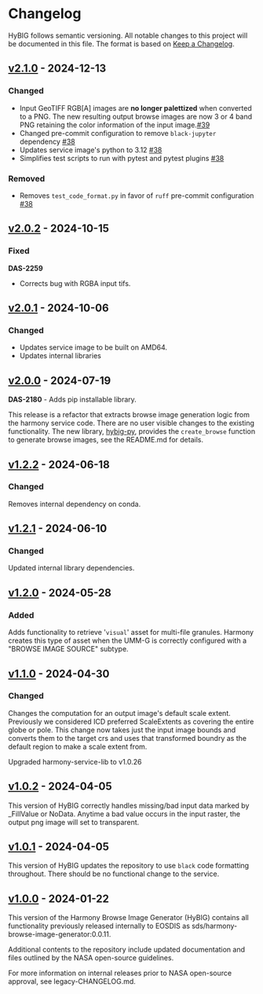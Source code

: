 # Changelog

HyBIG follows semantic versioning. All notable changes to this project will be
documented in this file. The format is based on [Keep a
Changelog](http://keepachangelog.com/en/1.0.0/).

## [v2.1.0] - 2024-12-13

### Changed

* Input GeoTIFF RGB[A] images are **no longer palettized** when converted to a PNG. The new resulting output browse images are now 3 or 4 band PNG retaining the color information of the input image.[#39](https://github.com/nasa/harmony-browse-image-generator/pull/39)
* Changed pre-commit configuration to remove `black-jupyter` dependency [#38](https://github.com/nasa/harmony-browse-image-generator/pull/38)
* Updates service image's python to 3.12 [#38](https://github.com/nasa/harmony-browse-image-generator/pull/38)
* Simplifies test scripts to run with pytest and pytest plugins [#38](https://github.com/nasa/harmony-browse-image-generator/pull/38)

### Removed

* Removes `test_code_format.py` in favor of `ruff` pre-commit configuration [#38](https://github.com/nasa/harmony-browse-image-generator/pull/38)


## [v2.0.2] - 2024-10-15

### Fixed

**DAS-2259**
- Corrects bug with RGBA input tifs.

## [v2.0.1] - 2024-10-06

### Changed

* Updates service image to be built on AMD64.
* Updates internal libraries


## [v2.0.0] - 2024-07-19

**DAS-2180** - Adds pip installable library.

This release is a refactor that extracts browse image generation logic from the
harmony service code. There are no user visible changes to the existing
functionality.  The new library,
[hybig-py](https://pypi.org/project/hybig-py/), provides the `create_browse`
function to generate browse images, see the README.md for details.

## [v1.2.2] - 2024-06-18

### Changed
Removes internal dependency on conda.

## [v1.2.1] - 2024-06-10

### Changed
Updated internal library dependencies.

## [v1.2.0] - 2024-05-28

### Added
Adds functionality to retrieve '`visual`' asset for multi-file
granules. Harmony creates this type of asset when the UMM-G is correctly
configured with a "BROWSE IMAGE SOURCE" subtype.

## [v1.1.0] - 2024-04-30

### Changed
Changes the computation for an output image's default scale extent. Previously
we considered ICD preferred ScaleExtents as covering the entire globe or pole.
This change now takes just the input image bounds and converts them to the target crs
and uses that transformed boundry as the default region to make a scale extent from.

Upgraded harmony-service-lib to v1.0.26

## [v1.0.2] - 2024-04-05

This version of HyBIG correctly handles missing/bad input data marked by _FillValue or NoData.
Anytime a bad value occurs in the input raster, the output png image will set to transparent.

## [v1.0.1] - 2024-04-05

This version of HyBIG updates the repository to use `black` code formatting
throughout. There should be no functional change to the service.

## [v1.0.0] - 2024-01-22
This version of the Harmony Browse Image Generator (HyBIG) contains all
functionality previously released internally to EOSDIS as
sds/harmony-browse-image-generator:0.0.11.

Additional contents to the repository include updated documentation and files
outlined by the NASA open-source guidelines.

For more information on internal releases prior to NASA open-source approval,
see legacy-CHANGELOG.md.

[unreleased]: https://github.com/nasa/harmony-browse-image-generator/
[v2.1.0]: https://github.com/nasa/harmony-browse-image-generator/releases/tag/2.1.0
[v2.0.2]: https://github.com/nasa/harmony-browse-image-generator/releases/tag/2.0.2
[v2.0.1]: https://github.com/nasa/harmony-browse-image-generator/releases/tag/2.0.1
[v2.0.0]: https://github.com/nasa/harmony-browse-image-generator/releases/tag/2.0.0
[v1.2.2]: https://github.com/nasa/harmony-browse-image-generator/releases/tag/1.2.2
[v1.2.1]: https://github.com/nasa/harmony-browse-image-generator/releases/tag/1.2.1
[v1.2.0]: https://github.com/nasa/harmony-browse-image-generator/releases/tag/1.2.0
[v1.1.0]: https://github.com/nasa/harmony-browse-image-generator/releases/tag/1.1.0
[v1.0.2]: https://github.com/nasa/harmony-browse-image-generator/releases/tag/1.0.2
[v1.0.1]: https://github.com/nasa/harmony-browse-image-generator/releases/tag/1.0.1
[v1.0.0]: https://github.com/nasa/harmony-browse-image-generator/releases/tag/1.0.0

